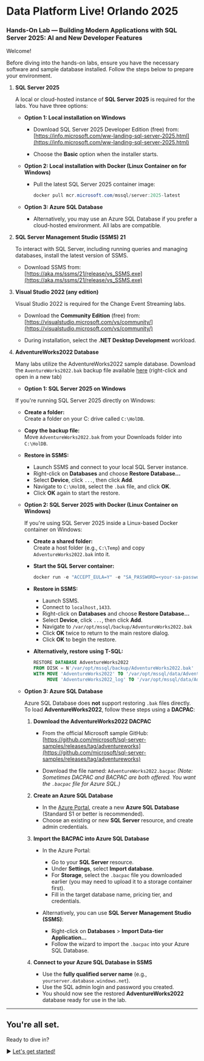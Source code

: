 ﻿# Data Platform Live! Orlando 2025

### Hands-On Lab — Building Modern Applications with SQL Server 2025: AI and New Developer Features

Welcome!

Before diving into the hands-on labs, ensure you have the necessary software and sample database installed. Follow the steps below to prepare your environment.

1. **SQL Server 2025**

   A local or cloud-hosted instance of **SQL Server 2025** is required for the labs. You have three options:

    - **Option 1: Local installation on Windows**  

      - Download SQL Server 2025 Developer Edition (free) from: [https://info.microsoft.com/ww-landing-sql-server-2025.html](https://info.microsoft.com/ww-landing-sql-server-2025.html)  

      - Choose the **Basic** option when the installer starts.

    - **Option 2: Local installation with Docker (Linux Container on for Windows)**
    
      - Pull the latest SQL Server 2025 container image:
      
        ```powershell
        docker pull mcr.microsoft.com/mssql/server:2025-latest
        ```

    - **Option 3: Azure SQL Database**  
    
      - Alternatively, you may use an Azure SQL Database if you prefer a cloud-hosted environment. All labs are compatible.

2. **SQL Server Management Studio (SSMS) 21**

   To interact with SQL Server, including running queries and managing databases, install the latest version of SSMS.

    - Download SSMS from:  
[https://aka.ms/ssms/21/release/vs_SSMS.exe](https://aka.ms/ssms/21/release/vs_SSMS.exe)

3. **Visual Studio 2022 (any edition)**

   Visual Studio 2022 is required for the Change Event Streaming labs. 

    - Download the **Community Edition** (free) from:  
  [https://visualstudio.microsoft.com/vs/community/](https://visualstudio.microsoft.com/vs/community/)

    - During installation, select the **.NET Desktop Development** workload.

4. **AdventureWorks2022 Database**
 
   Many labs utilize the AdventureWorks2022 sample database. Download the `AventureWorks2022.bak` backup file available [here](https://1drv.ms/f/s!AiiTRkT0Yvc4xd8Kz1oSgzjbselEIA?e=yFaqjc) (right-click and open in a new tab)

    * **Option 1: SQL Server 2025 on Windows**

    If you're running SQL Server 2025 directly on Windows:

      * **Create a folder:**  
   Create a folder on your C: drive called `C:\HolDB`.

      * **Copy the backup file:**  
           Move `AdventureWorks2022.bak` from your Downloads folder into `C:\HolDB`.

      * **Restore in SSMS:**
           - Launch SSMS and connect to your local SQL Server instance.
           - Right-click on **Databases** and choose **Restore Database...**
           - Select **Device**, click `...`, then click **Add**.
           - Navigate to `C:\HolDB`, select the `.bak` file, and click **OK**.
           - Click **OK** again to start the restore.

    * **Option 2: SQL Server 2025 with Docker (Linux Container on Windows)**

      If you're using SQL Server 2025 inside a Linux-based Docker container on Windows:

      * **Create a shared folder:**  
   Create a host folder (e.g., `C:\Temp`) and copy `AdventureWorks2022.bak` into it.

      * **Start the SQL Server container:**
        ```powershell
        docker run -e "ACCEPT_EULA=Y" -e "SA_PASSWORD=<your-sa-password>" -p 1433:1433 -v C:\Temp:/var/opt/mssql/backup --name sql2025 -d mcr.microsoft.com/mssql/server:2025-latest
        ```

      * **Restore in SSMS:**

        - Launch SSMS.
        - Connect to `localhost,1433`.
        - Right-click on **Databases** and choose **Restore Database...**
        - Select **Device**, click `...`, then click **Add**.
        - Navigate to `/var/opt/mssql/backup/AdventureWorks2022.bak`
        - Click **OK** twice to return to the main restore dialog.
        - Click **OK** to begin the restore.

      * **Alternatively, restore using T-SQL:**

           ```sql
           RESTORE DATABASE AdventureWorks2022
           FROM DISK = N'/var/opt/mssql/backup/AdventureWorks2022.bak'
           WITH MOVE 'AdventureWorks2022' TO '/var/opt/mssql/data/AdventureWorks2022.mdf',
                MOVE 'AdventureWorks2022_log' TO '/var/opt/mssql/data/AdventureWorks2022_log.ldf';
           ```

    * **Option 3: Azure SQL Database**

      Azure SQL Database does **not** support restoring `.bak` files directly. To load **AdventureWorks2022**, follow these steps using a **DACPAC**:

        1. **Download the AdventureWorks2022 DACPAC**

           * From the official Microsoft sample GitHub:
             [https://github.com/microsoft/sql-server-samples/releases/tag/adventureworks](https://github.com/microsoft/sql-server-samples/releases/tag/adventureworks)

           * Download the file named:
             `AdventureWorks2022.bacpac`
             *(Note: Sometimes DACPAC and BACPAC are both offered. You want the `.bacpac` file for Azure SQL.)*

        2. **Create an Azure SQL Database**

           * In the [Azure Portal](https://portal.azure.com), create a new **Azure SQL Database** (Standard S1 or better is recommended).
           * Choose an existing or new **SQL Server** resource, and create admin credentials.

        3. **Import the BACPAC into Azure SQL Database**

           * In the Azure Portal:

             * Go to your **SQL Server** resource.
             * Under **Settings**, select **Import database**.
             * For **Storage**, select the `.bacpac` file you downloaded earlier (you may need to upload it to a storage container first).
             * Fill in the target database name, pricing tier, and credentials.

           * Alternatively, you can use **SQL Server Management Studio (SSMS)**:

             * Right-click on **Databases** > **Import Data-tier Application...**
             * Follow the wizard to import the `.bacpac` into your Azure SQL Database.

        4. **Connect to your Azure SQL Database in SSMS**

           * Use the **fully qualified server name** (e.g., `yourserver.database.windows.net`).
           * Use the SQL admin login and password you created.
           * You should now see the restored **AdventureWorks2022** database ready for use in the lab.

---

## You're all set.

Ready to dive in?

▶ [Let's get started!](https://github.com/lennilobel/sql2025-workshop-hol-orlando2025/blob/main/HOL)
